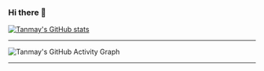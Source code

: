 ### Hi there 👋


[![Tanmay's GitHub stats](https://github-readme-stats.vercel.app/api?username=TMahato&bg_color=172030&title_color=00FFFF&show_icons=true&hide_border=true&text_color=fff&icon_color=E0FFFF)](https://github.com/TMahato)

---

![Tanmay's GitHub Activity Graph](https://activity-graph.herokuapp.com/graph?username=TMahato&theme=rogue&hide_border=true&area=true)

---
